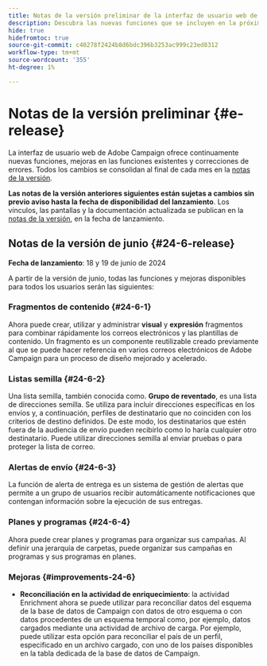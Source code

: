 ```yaml
---
title: Notas de la versión preliminar de la interfaz de usuario web de Campaign v8
description: Descubra las nuevas funciones que se incluyen en la próxima versión de la interfaz de usuario web de Campaign
hide: true
hidefromtoc: true
source-git-commit: c40278f2424b8d6bdc396b3253ac999c23ed8312
workflow-type: tm+mt
source-wordcount: '355'
ht-degree: 1%

---
```


# Notas de la versión preliminar {#e-release}

La interfaz de usuario web de Adobe Campaign ofrece continuamente nuevas funciones, mejoras en las funciones existentes y correcciones de errores. Todos los cambios se consolidan al final de cada mes en la [notas de la versión](release-notes.md).

**Las notas de la versión anteriores siguientes están sujetas a cambios sin previo aviso hasta la fecha de disponibilidad del lanzamiento**. Los vínculos, las pantallas y la documentación actualizada se publican en la [notas de la versión](release-notes.md), en la fecha de lanzamiento.

## Notas de la versión de junio {#24-6-release}

**Fecha de lanzamiento**: 18 y 19 de junio de 2024

A partir de la versión de junio, todas las funciones y mejoras disponibles para todos los usuarios serán las siguientes:

### Fragmentos de contenido {#24-6-1}

Ahora puede crear, utilizar y administrar **visual** y **expresión** fragmentos para combinar rápidamente los correos electrónicos y las plantillas de contenido. Un fragmento es un componente reutilizable creado previamente al que se puede hacer referencia en varios correos electrónicos de Adobe Campaign para un proceso de diseño mejorado y acelerado.

### Listas semilla {#24-6-2}

Una lista semilla, también conocida como. **Grupo de reventado**, es una lista de direcciones semilla. Se utiliza para incluir direcciones específicas en los envíos y, a continuación, perfiles de destinatario que no coinciden con los criterios de destino definidos. De este modo, los destinatarios que estén fuera de la audiencia de envío pueden recibirlo como lo haría cualquier otro destinatario. Puede utilizar direcciones semilla al enviar pruebas o para proteger la lista de correo.

### Alertas de envío {#24-6-3}

La función de alerta de entrega es un sistema de gestión de alertas que permite a un grupo de usuarios recibir automáticamente notificaciones que contengan información sobre la ejecución de sus entregas.

### Planes y programas {#24-6-4}

Ahora puede crear planes y programas para organizar sus campañas. Al definir una jerarquía de carpetas, puede organizar sus campañas en programas y sus programas en planes.

### Mejoras {#improvements-24-6}

* **Reconciliación en la actividad de enriquecimiento**: la actividad Enrichment ahora se puede utilizar para reconciliar datos del esquema de la base de datos de Campaign con datos de otro esquema o con datos procedentes de un esquema temporal como, por ejemplo, datos cargados mediante una actividad de archivo de carga. Por ejemplo, puede utilizar esta opción para reconciliar el país de un perfil, especificado en un archivo cargado, con uno de los países disponibles en la tabla dedicada de la base de datos de Campaign.
